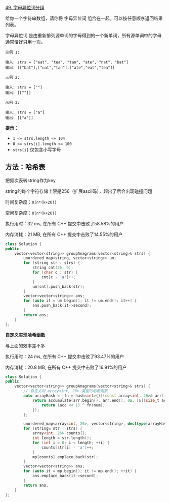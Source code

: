 [49. 字母异位词分组](https://leetcode-cn.com/problems/group-anagrams/)

给你一个字符串数组，请你将 字母异位词 组合在一起。可以按任意顺序返回结果列表。

字母异位词 是由重新排列源单词的字母得到的一个新单词，所有源单词中的字母通常恰好只用一次。

```
示例 1:

输入: strs = ["eat", "tea", "tan", "ate", "nat", "bat"]
输出: [["bat"],["nat","tan"],["ate","eat","tea"]]

示例 2:

输入: strs = [""]
输出: [[""]]

示例 3:

输入: strs = ["a"]
输出: [["a"]]
```

**提示：**

- `1 <= strs.length <= 104`
- `0 <= strs[i].length <= 100`
- `strs[i]` 仅包含小写字母

## 方法：哈希表

把频次表转string作为key

string的每个字符存储上限是256（扩展ascii码），超出了后会出现碰撞问题

时间复杂度：`O(n*(k+26))`

空间复杂度：`O(n*(k+26))`

执行用时：32 ms, 在所有 C++ 提交中击败了58.58%的用户

内存消耗：21 MB, 在所有 C++ 提交中击败了14.55%的用户

```cpp
class Solution {
public:
    vector<vector<string>> groupAnagrams(vector<string>& strs) {
        unordered_map<string, vector<string>> um;
        for (string str : strs) {
            string cnt(26, 0);
            for (char c : str) {
                cnt[c - 'a']++;
            }
            um[cnt].push_back(str);
        }
        vector<vector<string>> ans;
        for (auto it = um.begin(); it != um.end(); it++) {
            ans.push_back(it->second);
        }
        return ans;
    }
};
```

**自定义实现哈希函数**

与上面的效率差不多

执行用时：24 ms, 在所有 C++ 提交中击败了93.47%的用户

内存消耗：20.8 MB, 在所有 C++ 提交中击败了16.91%的用户

```cpp
class Solution {
public:
    vector<vector<string>> groupAnagrams(vector<string>& strs) {
        // 自定义对 array<int, 26> 类型的哈希函数
        auto arrayHash = [fn = hash<int>{}](const array<int, 26>& arr) -> size_t {
            return accumulate(arr.begin(), arr.end(), 0u, [&](size_t acc, int num) {
                return (acc << 1) ^ fn(num);
            });
        };

        unordered_map<array<int, 26>, vector<string>, decltype(arrayHash)> mp(0, arrayHash);
        for (string& str : strs) {
            array<int, 26> counts{};
            int length = str.length();
            for (int i = 0; i < length; ++i) {
                counts[str[i] - 'a']++;
            }
            mp[counts].emplace_back(str);
        }
        vector<vector<string>> ans;
        for (auto it = mp.begin(); it != mp.end(); ++it) {
            ans.emplace_back(it->second);
        }
        return ans;
    }
};
```

